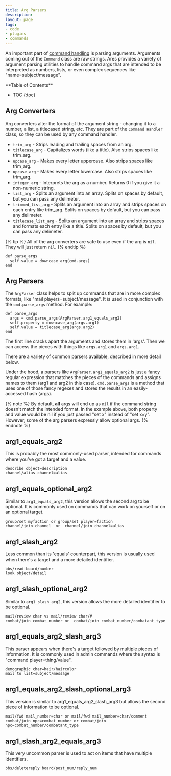 ```yaml
---
title: Arg Parsers
description:
layout: page
tags: 
- code
- plugins
- commands
---
```


An important part of [command handling](/tutorials/code/commands.html) is parsing arguments.  Arguments coming out of the `Command` class are raw strings.  Ares provides a variety of argument parsing utilities to handle command args that are intended to be interpreted as numbers, lists, or even complex sequences like "name=subject/message".

<div id="inline_toc" markdown="1">
**Table of Contents**

* TOC
{:toc}
</div>

## Arg Converters

Arg converters alter the format of the argument string - changing it to a number, a list, a titlecased string, etc.  They are part of the `Command Handler` class, so they can be used by any command handler.  

* `trim_arg` - Strips leading and trailing spaces from an arg.
* `titlecase_arg` - Capitalizes words (like a title).  Also strips spaces like trim_arg.
* `upcase_arg` - Makes every letter uppercase.  Also strips spaces like trim_arg.
* `upcase_arg` - Makes every letter lowercase.  Also strips spaces like trim_arg.
* `integer_arg` - Interprets the arg as a number.  Returns 0 if you give it a non-numeric string.
* `list_arg` - Splits an argument into an array.  Splits on spaces by default, but you can pass any delimeter.
* `trimmed_list_arg` - Splits an argument into an array and strips spaces on each entry like trim_arg.  Splits on spaces by default, but you can pass any delimeter.
* `titlecase_list_arg` - Splits an argument into an array and strips spaces and formats each entry like a title.  Splits on spaces by default, but you can pass any delimeter.

{% tip %} 
All of the arg converters are safe to use even if the arg is `nil`.  They will just return `nil`.
{% endtip %}

    def parse_args
      self.value = downcase_arg(cmd.args)
    end

## Arg Parsers

The `ArgParser` class helps to split up commands that are in more complex formats, like "mail players=subject/message".  It is used in conjunction with the `cmd.parse_args` method.  For example:

    def parse_args
      args = cmd.parse_args(ArgParser.arg1_equals_arg2)
      self.property = downcase_arg(args.arg1)
      self.value = titlecase_arg(args.arg2)
    end

The first line cracks apart the arguments and stores them in 'args'.  Then we can access the pieces with things like `args.arg1` and `args.arg1`.  

There are a variety of common parsers available, described in more detail below.

Under the hood, a parsers like `ArgParser.arg1_equals_arg2` is just a fancy regular expression that matches the pieces of the commands and assigns names to them (arg1 and arg2 in this case).  `cmd.parse_args` is a method that uses one of those fancy regexes and stores the results in an easily-accessed hash (args).

{% note %} 
By default, <b>all</b> args will end up as `nil` if the command string doesn't match the intended format.  In the example above, both property and value would be nil if you just passed \"set x\" instead of \"set x=y\".   However, some of the arg parsers expressly allow optional args.
{% endnote %}

## arg1_equals_arg2

This is probably the most commonly-used parser, intended for commands where you've got a target and a value.

	describe object=description
	channel/alias channel=alias

## arg1_equals_optional_arg2

Similar to `arg1_equals_arg2`, this version allows the second arg to be optional.  It is commonly used on commands that can work on yourself or on an optional target.

	group/set myfaction or group/set player=faction
	channel/join channel  or  channel/join channel=alias

## arg1_slash_arg2

Less common than its 'equals' counterpart, this version is usually used when there's a target and a more detailed identifier. 

	bbs/read board/number
	look object/detail

## arg1_slash_optional_arg2

Similar to `arg1_slash_arg2`, this version allows the more detailed identifier to be optional.

	mail/review char vs mail/review char/#
	combat/join combat_number or  combat/join combat_number/combatant_type

## arg1_equals_arg2_slash_arg3

This parser appears when there's a target followed by multiple pieces of information.  It is commonly used in admin commands where the syntax is "command player=thing/value". 

	demographic char=hair/haircolor
	mail to list=subject/message

## arg1_equals_arg2_slash_optional_arg3

This version is similar to arg1_equals_arg2_slash_arg3 but allows the second piece of information to be optional.

	mail/fwd mail_number=char or mail/fwd mail_number=char/comment
	combat/join npc=combat_number or combat/join npc=combat_number/combatant_type

## arg1_slash_arg2_equals_arg3 

This very uncommon parser is used to act on items that have multiple identifiers. 

	bbs/deletereply board/post_num/reply_num